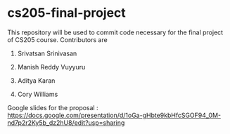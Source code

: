 # cs205-final-project
This repository will be used to commit code necessary for the final project of CS205 course. Contributors are

1. Srivatsan Srinivasan

2. Manish Reddy Vuyyuru 

3. Aditya Karan 

4. Cory Williams

Google slides for the proposal : https://docs.google.com/presentation/d/1oGa-gHbte9kbHfcSGOF94_0M-nd7p2r2Ky5b_dz2hU8/edit?usp=sharing
